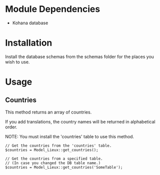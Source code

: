 # Module Dependencies

 - Kohana database

# Installation

Install the database schemas from the schemas folder for the places you wish to use.

# Usage

## Countries

This method returns an array of countries.

If you add translations, the country names will be returned in alphabetical order.

NOTE: You must install the 'countries' table to use this method.

    // Get the countries from the 'countries' table.
    $countries = Model_Lieux::get_countries();

    // Get the countries from a specified table.
    // (In case you changed the DB table name.)
    $countries = Model_Lieux::get_countries('SomeTable');
